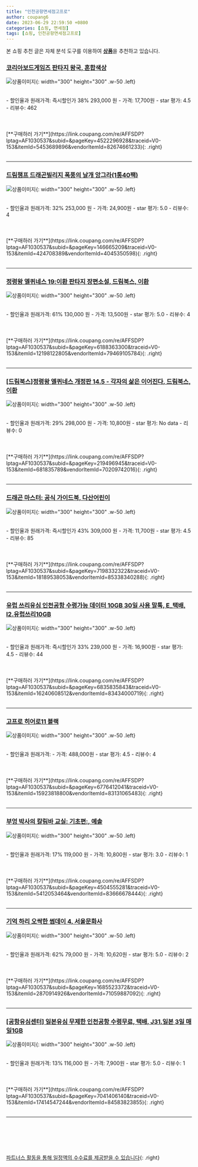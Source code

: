 ```yaml
---
title: "인천공항면세점고프로"
author: coupang6
date: 2023-06-29 22:59:50 +0800
categories: [쇼핑, 면세점]
tags: [쇼핑, 인천공항면세점고프로]
---
```


본 쇼핑 추천 글은 자체 분석 도구를 이용하여 [**상품**](https://link.coupang.com/a/bao1ui)을 추천하고 있습니다.

### [코리아보드게임즈 판타지 왕국, 혼합색상](https://link.coupang.com/re/AFFSDP?lptag=AF1030537&subid=&pageKey=4522296928&traceid=V0-153&itemId=5453689896&vendorItemId=82674661233)

![상품이미지](https://thumbnail7.coupangcdn.com/thumbnails/remote/230x230ex/image/vendor_inventory/f9d4/99375d83348a16361169ee2ade4a3940e47baa8a7504d9690cca1039a762.jpg){: width="300" height="300" .w-50 .left}


<br>
- 할인율과 원래가격: 즉시할인가 38%  293,000   원
- 가격: 17,700원
- star 평가: 4.5
- 리뷰수: 462
<br>
<br>
<br>
<br>
[**구매하러 가기**](https://link.coupang.com/re/AFFSDP?lptag=AF1030537&subid=&pageKey=4522296928&traceid=V0-153&itemId=5453689896&vendorItemId=82674661233){: .right}
<br>
<br>

---

### [드림챔프 드래곤빌리지 폭풍의 날개 앙그라(1통40팩)](https://link.coupang.com/re/AFFSDP?lptag=AF1030537&subid=&pageKey=146665209&traceid=V0-153&itemId=424708389&vendorItemId=4045350598)

![상품이미지](https://thumbnail9.coupangcdn.com/thumbnails/remote/230x230ex/image/vendor_inventory/images/2018/10/17/18/1/061ba09d-667e-410f-89f5-d7f50bb6d86b.jpg){: width="300" height="300" .w-50 .left}


<br>
- 할인율과 원래가격: 32%  253,000   원
- 가격: 24,900원
- star 평가: 5.0
- 리뷰수: 4
<br>
<br>
<br>
<br>
[**구매하러 가기**](https://link.coupang.com/re/AFFSDP?lptag=AF1030537&subid=&pageKey=146665209&traceid=V0-153&itemId=424708389&vendorItemId=4045350598){: .right}
<br>
<br>

---

### [정령왕 엘퀴네스 19:이환 판타지 장편소설, 드림북스, 이환](https://link.coupang.com/re/AFFSDP?lptag=AF1030537&subid=&pageKey=6188363300&traceid=V0-153&itemId=12198122805&vendorItemId=79469105784)

![상품이미지](https://thumbnail7.coupangcdn.com/thumbnails/remote/230x230ex/image/retail-product-api/A00077021/73668886/82549026/main/9791128370038_L.jpg){: width="300" height="300" .w-50 .left}


<br>
- 할인율과 원래가격: 61%  130,000   원
- 가격: 13,500원
- star 평가: 5.0
- 리뷰수: 4
<br>
<br>
<br>
<br>
[**구매하러 가기**](https://link.coupang.com/re/AFFSDP?lptag=AF1030537&subid=&pageKey=6188363300&traceid=V0-153&itemId=12198122805&vendorItemId=79469105784){: .right}
<br>
<br>

---

### [[드림북스]정령왕 엘퀴네스 개정판 14.5 - 각자의 삶은 이어진다, 드림북스, 이환](https://link.coupang.com/re/AFFSDP?lptag=AF1030537&subid=&pageKey=219496945&traceid=V0-153&itemId=681835789&vendorItemId=70209742016)

![상품이미지](https://thumbnail6.coupangcdn.com/thumbnails/remote/230x230ex/image/retail-product-api/A00077021/13056001/14871744/main/9791128394638_L.jpg){: width="300" height="300" .w-50 .left}


<br>
- 할인율과 원래가격: 29%  298,000   원
- 가격: 10,800원
- star 평가: No data
- 리뷰수: 0
<br>
<br>
<br>
<br>
[**구매하러 가기**](https://link.coupang.com/re/AFFSDP?lptag=AF1030537&subid=&pageKey=219496945&traceid=V0-153&itemId=681835789&vendorItemId=70209742016){: .right}
<br>
<br>

---

### [드래곤 마스터: 공식 가이드북, 다산어린이](https://link.coupang.com/re/AFFSDP?lptag=AF1030537&subid=&pageKey=7198332322&traceid=V0-153&itemId=18189538053&vendorItemId=85338340288)

![상품이미지](https://thumbnail9.coupangcdn.com/thumbnails/remote/230x230ex/image/retail/images/2023/03/15/9/1/a267a449-04fe-487b-9d62-540e21d88b9f.jpg){: width="300" height="300" .w-50 .left}


<br>
- 할인율과 원래가격: 즉시할인가 43%  309,000   원
- 가격: 11,700원
- star 평가: 4.5
- 리뷰수: 85
<br>
<br>
<br>
<br>
[**구매하러 가기**](https://link.coupang.com/re/AFFSDP?lptag=AF1030537&subid=&pageKey=7198332322&traceid=V0-153&itemId=18189538053&vendorItemId=85338340288){: .right}
<br>
<br>

---

### [유럽 쓰리유심 인천공항 수령가능 데이터 10GB 30일 사용 말톡, E_택배, I2.유럽쓰리10GB](https://link.coupang.com/re/AFFSDP?lptag=AF1030537&subid=&pageKey=6835835843&traceid=V0-153&itemId=16240608512&vendorItemId=83434000719)

![상품이미지](https://thumbnail7.coupangcdn.com/thumbnails/remote/230x230ex/image/vendor_inventory/2423/6f888ac7e47ab6ac2cddd9d694df616b35428fbd5dbb08f96f60b7b65ea3.jpg){: width="300" height="300" .w-50 .left}


<br>
- 할인율과 원래가격: 즉시할인가 33%  239,000   원
- 가격: 16,900원
- star 평가: 4.5
- 리뷰수: 44
<br>
<br>
<br>
<br>
[**구매하러 가기**](https://link.coupang.com/re/AFFSDP?lptag=AF1030537&subid=&pageKey=6835835843&traceid=V0-153&itemId=16240608512&vendorItemId=83434000719){: .right}
<br>
<br>

---

### [고프로 히어로11 블랙](https://link.coupang.com/re/AFFSDP?lptag=AF1030537&subid=&pageKey=6776412041&traceid=V0-153&itemId=15923818800&vendorItemId=83131065483)

![상품이미지](https://thumbnail8.coupangcdn.com/thumbnails/remote/230x230ex/image/retail/images/2022/09/15/14/7/c031ed3c-4f94-40f1-a2ae-cfacd9198a21.jpg){: width="300" height="300" .w-50 .left}


<br>
- 할인율과 원래가격: 
- 가격: 488,000원
- star 평가: 4.5
- 리뷰수: 4
<br>
<br>
<br>
<br>
[**구매하러 가기**](https://link.coupang.com/re/AFFSDP?lptag=AF1030537&subid=&pageKey=6776412041&traceid=V0-153&itemId=15923818800&vendorItemId=83131065483){: .right}
<br>
<br>

---

### [부엉 박사의 칼림바 교실: 기초편:, 예솔](https://link.coupang.com/re/AFFSDP?lptag=AF1030537&subid=&pageKey=4504555281&traceid=V0-153&itemId=5412053464&vendorItemId=83666678444)

![상품이미지](https://thumbnail9.coupangcdn.com/thumbnails/remote/230x230ex/image/vendor_inventory/1927/b6e5de25e0efc5ae89098b4376b2f119162429105650c5997c559c30b8b9.jpg){: width="300" height="300" .w-50 .left}


<br>
- 할인율과 원래가격: 17%  119,000   원
- 가격: 10,800원
- star 평가: 3.0
- 리뷰수: 1
<br>
<br>
<br>
<br>
[**구매하러 가기**](https://link.coupang.com/re/AFFSDP?lptag=AF1030537&subid=&pageKey=4504555281&traceid=V0-153&itemId=5412053464&vendorItemId=83666678444){: .right}
<br>
<br>

---

### [기억 하리 오싹한 썸데이 4, 서울문화사](https://link.coupang.com/re/AFFSDP?lptag=AF1030537&subid=&pageKey=1685523372&traceid=V0-153&itemId=2870914926&vendorItemId=71059887092)

![상품이미지](https://thumbnail8.coupangcdn.com/thumbnails/remote/230x230ex/image/vendor_inventory/aa9f/ca455c2bc5a0d09c27e308084dc18baafa451c960778cb8187c7789f492d.jpg){: width="300" height="300" .w-50 .left}


<br>
- 할인율과 원래가격: 62%  79,000   원
- 가격: 10,620원
- star 평가: 5.0
- 리뷰수: 2
<br>
<br>
<br>
<br>
[**구매하러 가기**](https://link.coupang.com/re/AFFSDP?lptag=AF1030537&subid=&pageKey=1685523372&traceid=V0-153&itemId=2870914926&vendorItemId=71059887092){: .right}
<br>
<br>

---

### [[공항유심센터] 일본유심 무제한 인천공항 수령무료, 택배, J31.일본 3일 매일1GB](https://link.coupang.com/re/AFFSDP?lptag=AF1030537&subid=&pageKey=7041406140&traceid=V0-153&itemId=17414547244&vendorItemId=84583823855)

![상품이미지](https://thumbnail7.coupangcdn.com/thumbnails/remote/230x230ex/image/vendor_inventory/0137/bd229011f95967b67b1e6a318402c51098f5378bb4f44b3ee6a38b84e0df.png){: width="300" height="300" .w-50 .left}


<br>
- 할인율과 원래가격: 13%  116,000   원
- 가격: 7,900원
- star 평가: 5.0
- 리뷰수: 1
<br>
<br>
<br>
<br>
[**구매하러 가기**](https://link.coupang.com/re/AFFSDP?lptag=AF1030537&subid=&pageKey=7041406140&traceid=V0-153&itemId=17414547244&vendorItemId=84583823855){: .right}
<br>
<br>

---
<br><br><br><br><br> [파트너스 활동을 통해 일정액의 수수료를 제공받을 수 있습니다](https://link.coupang.com/a/bao1ui){: .right}